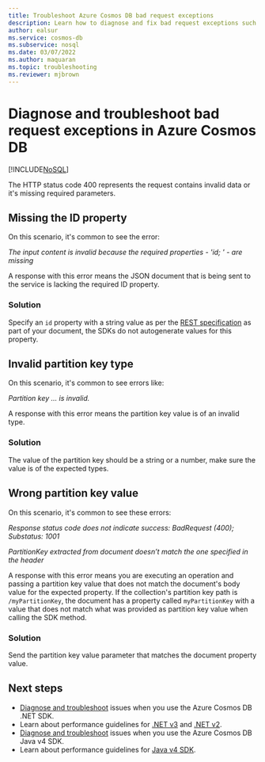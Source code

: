 ```yaml
---
title: Troubleshoot Azure Cosmos DB bad request exceptions
description: Learn how to diagnose and fix bad request exceptions such as input content or partition key is invalid, partition key doesn't match in Azure Cosmos DB.
author: ealsur
ms.service: cosmos-db
ms.subservice: nosql
ms.date: 03/07/2022
ms.author: maquaran
ms.topic: troubleshooting
ms.reviewer: mjbrown
---
```


# Diagnose and troubleshoot bad request exceptions in Azure Cosmos DB
[!INCLUDE[NoSQL](../includes/appliesto-nosql.md)]

The HTTP status code 400 represents the request contains invalid data or it's missing required parameters.

## <a name="missing-id-property"></a>Missing the ID property
On this scenario, it's common to see the error:

*The input content is invalid because the required properties - 'id; ' - are missing*

A response with this error means the JSON document that is being sent to the service is lacking the required ID property.

### Solution
Specify an `id` property with a string value as per the [REST specification](/rest/api/cosmos-db/documents) as part of your document, the SDKs do not autogenerate values for this property.

## <a name="invalid-partition-key-type"></a>Invalid partition key type
On this scenario, it's common to see errors like:

*Partition key ... is invalid.*

A response with this error means the partition key value is of an invalid type.

### Solution
The value of the partition key should be a string or a number, make sure the value is of the expected types.

## <a name="wrong-partition-key-value"></a>Wrong partition key value
On this scenario, it's common to see these errors:

*Response status code does not indicate success: BadRequest (400); Substatus: 1001*

*PartitionKey extracted from document doesn’t match the one specified in the header*

A response with this error means you are executing an operation and passing a partition key value that does not match the document's body value for the expected property. If the collection's partition key path is `/myPartitionKey`, the document has a property called `myPartitionKey` with a value that does not match what was provided as partition key value when calling the SDK method.

### Solution
Send the partition key value parameter that matches the document property value.

## Next steps
* [Diagnose and troubleshoot](troubleshoot-dotnet-sdk.md) issues when you use the Azure Cosmos DB .NET SDK.
* Learn about performance guidelines for [.NET v3](performance-tips-dotnet-sdk-v3.md) and [.NET v2](performance-tips.md).
* [Diagnose and troubleshoot](troubleshoot-java-sdk-v4.md) issues when you use the Azure Cosmos DB Java v4 SDK.
* Learn about performance guidelines for [Java v4 SDK](performance-tips-java-sdk-v4.md).
